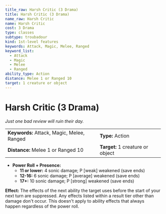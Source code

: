 ```yaml
---
title_raw: Harsh Critic (3 Drama)
title: Harsh Critic (3 Drama)
name_raw: Harsh Critic
name: Harsh Critic
cost: 3 Drama
type: classes
subtype: troubadour
kind: 1st-level features
keywords: Attack, Magic, Melee, Ranged
keyword_list:
  - Attack
  - Magic
  - Melee
  - Ranged
ability_type: Action
distance: Melee 1 or Ranged 10
target: 1 creature or object
---
```


# Harsh Critic (3 Drama)

*Just one bad review will ruin their day.*

|                                            |                                  |
| :----------------------------------------- | :------------------------------- |
| **Keywords:** Attack, Magic, Melee, Ranged | **Type:** Action                 |
| **Distance:** Melee 1 or Ranged 10         | **Target:** 1 creature or object |

- **Power Roll + Presence:**
    - **11 or lower:** 4 sonic damage; P \[weak\] weakened (save ends)
    - **12-16:** 6 sonic damage; P \[average\] weakened (save ends)
    - **17+:** 10 sonic damage; P \[strong\] weakened (save ends)

**Effect:** The effects of the next ability the target uses before the start of your next turn are suppressed. Any effects listed within a result tier other than damage don't occur. This doesn't apply to ability effects that always happen regardless of the power roll.
